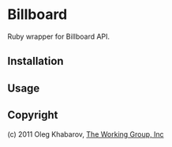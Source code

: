 Billboard
=========
Ruby wrapper for Billboard API.

Installation
------------

Usage
-----

Copyright
---------
(c) 2011 Oleg Khabarov, [The Working Group, Inc](http://www.twg.ca/)

